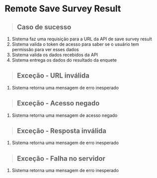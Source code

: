 # Remote Save Survey Result

> ## Caso de sucesso
1.  Sistema faz uma requisição para a URL da API de save survey result
2.  Sistema valida o token de acesso para saber se o usuário tem permissão para ver esses dados
3.  Sistema valida os dados recebidos da API
4.  Sistema entrega os dados do resultado da enquete

> ## Exceção - URL inválida
1.  Sistema retorna uma mensagem de erro inesperado

> ## Exceção - Acesso negado
1.  Sistema retorna uma mensagem de acesso negado

> ## Exceção - Resposta inválida
1.  Sistema retorna uma mensagem de erro inesperado

> ## Exceção - Falha no servidor
1.  Sistema retorna uma mensagem de erro inesperado